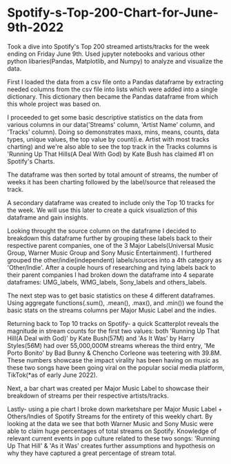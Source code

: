 # Spotify-s-Top-200-Chart-for-June-9th-2022
Took a dive into Spotify's Top 200 streamed artists/tracks for the week ending on Friday June 9th. Used jupyter notebooks and various other python libaries(Pandas, Matplotlib, and Numpy) to analyze and visualize the data. 

First I loaded the data from a csv file onto a Pandas dataframe by extracting needed columns from the csv file into lists which were added into a single dictionary. This dictionary then became the Pandas dataframe from which this whole project was based on. 

I proceeded to get some basic descriptive statistics on the data from various columns in our data('Streams' column, 'Artist Name' column, and 'Tracks' column). Doing so demonstrates maxs, mins, means, counts, data types, unique values, the top value by count(i.e. Artist with most tracks charting) and we're also able to see the top track in the Tracks columns is 'Running Up That Hills(A Deal With God) by Kate Bush has claimed #1 on Spotify's Charts. 

The dataframe was then sorted by total amount of streams, the number of weeks it has been charting followed by the label/source that released the track. 

A secondary dataframe was created to include only the Top 10 tracks for the week. We will use this later to create a quick visualiztion of this dataframe and gain insights.  

Looking throught the source column on the dataframe I decided to breakdown this dataframe further by grouping these labels back to their respective parent companies, one of the 3 Major Labels(Universal Music Group, Warner Music Group and Sony Music Entertainment). I furthered grouped the other/indie(independent) labels/sources into a 4th category as 'Other/Indie'. After a couple hours of researching and tying labels back to their parent companies I had broken down the dataframe into 4 separate dataframes: UMG_labels, WMG_labels, Sony_labels and others_labels. 

The next step was to get basic statistics  on these 4 different dataframes. Using aggregate functions(.sum(), .mean(), .max(), and .min()) we found the basic stats on the streams columns per Major Music Label and the indies. 

Returning back to Top 10 tracks on Spotify- a quick Scatterplot reveals the magnitude in stream counts for the first two values: both 'Running Up That Hill(A Deal with God)' by Kate Bush(57M) and 'As It Was' by Harry Styles(56M) had over 55,000,000M streams whereas the third entry, 'Me Porto Bonito' by Bad Bunny & Chencho Corleone was teetering with 39.8M. These numbers showcase the impact virality has been having on music as these two songs have been going viral on the popular social media platform, TikTok(*as of early June 2022). 

Next, a bar chart was created per Major Music Label to showcase their breakdown of streams per their respective artists/tracks. 

Lastly- using a pie chart I broke down marketshare per Major Music Label + Others/Indies of Spotify Streams for the entirety of this weekly chart. By looking at the data we see that both Warner Music and Sony Music were able to claim huge percentages of total streams on Spotify. Knowledge of relevant current events in pop culture related to these two songs: 'Running Up That Hill' & 'As it Was' creates further assumptions and hypothesis on why they have captured a great percentage of stream total. 

